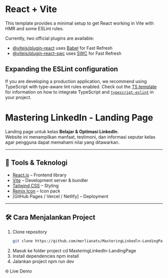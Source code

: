 # React + Vite

This template provides a minimal setup to get React working in Vite with HMR and some ESLint rules.

Currently, two official plugins are available:

- [@vitejs/plugin-react](https://github.com/vitejs/vite-plugin-react/blob/main/packages/plugin-react) uses [Babel](https://babeljs.io/) for Fast Refresh
- [@vitejs/plugin-react-swc](https://github.com/vitejs/vite-plugin-react/blob/main/packages/plugin-react-swc) uses [SWC](https://swc.rs/) for Fast Refresh

## Expanding the ESLint configuration

If you are developing a production application, we recommend using TypeScript with type-aware lint rules enabled. Check out the [TS template](https://github.com/vitejs/vite/tree/main/packages/create-vite/template-react-ts) for information on how to integrate TypeScript and [`typescript-eslint`](https://typescript-eslint.io) in your project.


# Mastering LinkedIn - Landing Page

Landing page untuk kelas **Belajar & Optimasi LinkedIn**.  
Website ini menampilkan manfaat, testimoni, dan informasi seputar kelas agar pengguna dapat memahami nilai yang ditawarkan.

---

## 🚀 Tools & Teknologi
- [React.js](https://react.dev/) – Frontend library
- [Vite](https://vitejs.dev/) – Development server & bundler
- [Tailwind CSS](https://tailwindcss.com/) – Styling
- [Remix Icon](https://remixicon.com/) – Icon pack
- [GitHub Pages / Vercel / Netlify] – Deployment

---

## 🛠️ Cara Menjalankan Project
1. Clone repository
   ```bash
   git clone https://github.com/merlianats/MasteringLinkedln-LandingPage.git
2. Masuk ke folder project
   cd MasteringLinkedln-LandingPage
3. Install dependencies
   npm install
4. Jalankan project
   npm run dev

🌐 Live Demo
